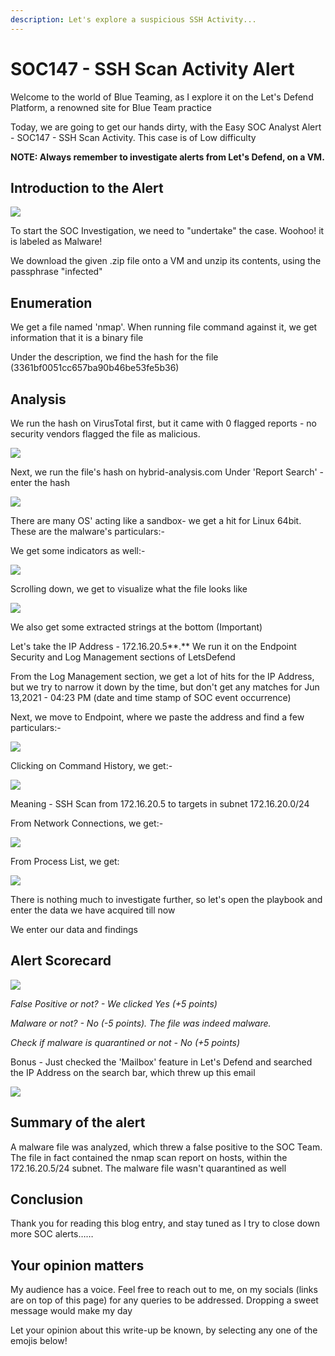 ```yaml
---
description: Let's explore a suspicious SSH Activity...
---
```


# SOC147 - SSH Scan Activity Alert

Welcome to the world of Blue Teaming, as I explore it on the Let's Defend Platform, a renowned site for Blue Team practice

Today, we are going to get our hands dirty, with the Easy SOC Analyst Alert - SOC147 - SSH Scan Activity. This case is of Low difficulty

**NOTE: Always remember to investigate alerts from Let's Defend, on a VM.**

## Introduction to the Alert

![](../.gitbook/assets/7.png)

To start the SOC Investigation, we need to "undertake" the case. Woohoo! it is labeled as Malware!

We download the given .zip file onto a VM and unzip its contents, using the passphrase "infected"

## Enumeration

We get a file named 'nmap'. When running file command against it, we get information that it is a binary file

Under the description, we find the hash for the file (3361bf0051cc657ba90b46be53fe5b36)

## Analysis

We run the hash on VirusTotal first, but it came with 0 flagged reports - no security vendors flagged the file as malicious.

![](<../.gitbook/assets/3 (3).png>)

Next, we run the file's hash on hybrid-analysis.com Under 'Report Search' - enter the hash

![](<../.gitbook/assets/4 (4).png>)

There are many OS' acting like a sandbox- we get a hit for Linux 64bit. These are the malware's particulars:-

We get some indicators as well:-

![](<../.gitbook/assets/5 (2).png>)

Scrolling down, we get to visualize what the file looks like

![](<../.gitbook/assets/6 (1).png>)

We also get some extracted strings at the bottom (Important)

Let's take the IP Address - 172.16.20.5\*\*.\*\* We run it on the Endpoint Security and Log Management sections of LetsDefend

From the Log Management section, we get a lot of hits for the IP Address, but we try to narrow it down by the time, but don't get any matches for Jun 13,2021 - 04:23 PM (date and time stamp of SOC event occurrence)

Next, we move to Endpoint, where we paste the address and find a few particulars:-

![](../.gitbook/assets/8.png)

Clicking on Command History, we get:-

![](../.gitbook/assets/9.png)

Meaning - SSH Scan from 172.16.20.5 to targets in subnet 172.16.20.0/24

From Network Connections, we get:-

![](../.gitbook/assets/9\(1\).png)

From Process List, we get:

![](../.gitbook/assets/10.png)

There is nothing much to investigate further, so let's open the playbook and enter the data we have acquired till now

We enter our data and findings

## Alert Scorecard

![](<../.gitbook/assets/11 (1).png>)

_False Positive or not? - We clicked Yes (+5 points)_

_Malware or not? - No (-5 points). The file was indeed malware._

_Check if malware is quarantined or not - No (+5 points)_

Bonus - Just checked the 'Mailbox' feature in Let's Defend and searched the IP Address on the search bar, which threw up this email

![](../.gitbook/assets/12.png)

## Summary of the alert

A malware file was analyzed, which threw a false positive to the SOC Team. The file in fact contained the nmap scan report on hosts, within the 172.16.20.5/24 subnet. The malware file wasn't quarantined as well

## Conclusion

Thank you for reading this blog entry, and stay tuned as I try to close down more SOC alerts……

## Your opinion matters

My audience has a voice. Feel free to reach out to me, on my socials (links are on top of this page) for any queries to be addressed. Dropping a sweet message would make my day

Let your opinion about this write-up be known, by selecting any one of the emojis below!
